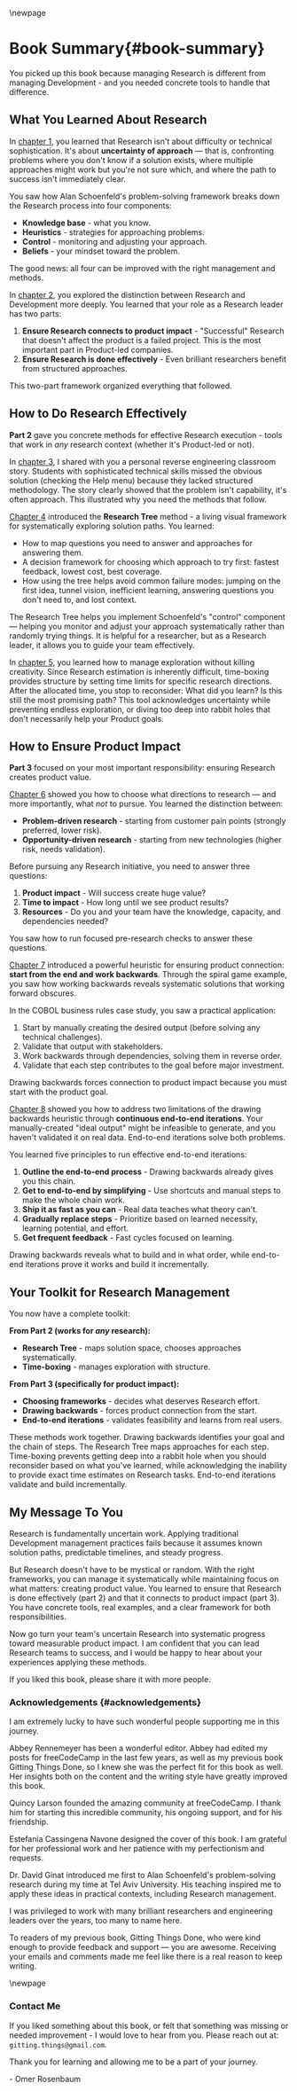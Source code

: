 \newpage

# Book Summary{#book-summary}

You picked up this book because managing Research is different from managing Development - and you needed concrete tools to handle that difference.

## What You Learned About Research

In [chapter 1](#what-is-research), you learned that Research isn't about difficulty or technical sophistication. It's about **uncertainty of approach** — that is, confronting problems where you don't know if a solution exists, where multiple approaches might work but you're not sure which, and where the path to success isn't immediately clear.

You saw how Alan Schoenfeld's problem-solving framework breaks down the Research process into four components:
- **Knowledge base** - what you know.
- **Heuristics** - strategies for approaching problems.
- **Control** - monitoring and adjusting your approach.
- **Beliefs** - your mindset toward the problem.

The good news: all four can be improved with the right management and methods.

In [chapter 2](#research-and-development), you explored the distinction between Research and Development more deeply. You learned that your role as a Research leader has two parts:
1. **Ensure Research connects to product impact** - "Successful" Research that doesn't affect the product is a failed project. This is the most important part in Product-led companies.
2. **Ensure Research is done effectively** - Even brilliant researchers benefit from structured approaches.

This two-part framework organized everything that followed.

## How to Do Research Effectively

**Part 2** gave you concrete methods for effective Research execution - tools that work in *any* research context (whether it's Product-led or not).

In [chapter 3](#why-methodology-matters), I shared with you a personal reverse engineering classroom story. Students with sophisticated technical skills missed the obvious solution (checking the Help menu) because they lacked structured methodology. The story clearly showed that the problem isn't capability, it's often approach. This illustrated why you need the methods that follow.

[Chapter 4](#the-research-tree) introduced the **Research Tree** method - a living visual framework for systematically exploring solution paths. You learned:
- How to map questions you need to answer and approaches for answering them.
- A decision framework for choosing which approach to try first: fastest feedback, lowest cost, best coverage.
- How using the tree helps avoid common failure modes: jumping on the first idea, tunnel vision, inefficient learning, answering questions you don't need to, and lost context.

The Research Tree helps you implement Schoenfeld's "control" component — helping you monitor and adjust your approach systematically rather than randomly trying things. It is helpful for a researcher, but as a Research leader, it allows you to guide your team effectively.

In [chapter 5](#time-boxing), you learned how to manage exploration without killing creativity. Since Research estimation is inherently difficult, time-boxing provides structure by setting time limits for specific research directions. After the allocated time, you stop to reconsider: What did you learn? Is this still the most promising path? This tool acknowledges uncertainty while preventing endless exploration, or diving too deep into rabbit holes that don't necessarily help your Product goals.

## How to Ensure Product Impact

**Part 3** focused on your most important responsibility: ensuring Research creates product value.

[Chapter 6](#how-to-choose-research-initiatives) showed you how to choose what directions to research — and more importantly, what *not* to pursue. You learned the distinction between:
- **Problem-driven research** - starting from customer pain points (strongly preferred, lower risk).
- **Opportunity-driven research** - starting from new technologies (higher risk, needs validation).

Before pursuing any Research initiative, you need to answer three questions:
1. **Product impact** - Will success create huge value?
2. **Time to impact** - How long until we see product results?
3. **Resources** - Do you and your team have the knowledge, capacity, and dependencies needed?

You saw how to run focused pre-research checks to answer these questions.

[Chapter 7](#drawing-backwards) introduced a powerful heuristic for ensuring product connection: **start from the end and work backwards**. Through the spiral game example, you saw how working backwards reveals systematic solutions that working forward obscures.

In the COBOL business rules case study, you saw a practical application:
1. Start by manually creating the desired output (before solving any technical challenges).
2. Validate that output with stakeholders.
3. Work backwards through dependencies, solving them in reverse order.
4. Validate that each step contributes to the goal before major investment.

Drawing backwards forces connection to product impact because you must start with the product goal.

[Chapter 8](#end-to-end) showed you how to address two limitations of the drawing backwards heuristic through **continuous end-to-end iterations**. Your manually-created "ideal output" might be infeasible to generate, and you haven't validated it on real data. End-to-end iterations solve both problems.

You learned five principles to run effective end-to-end iterations:
1. **Outline the end-to-end process** - Drawing backwards already gives you this chain.
2. **Get to end-to-end by simplifying** - Use shortcuts and manual steps to make the whole chain work.
3. **Ship it as fast as you can** - Real data teaches what theory can't.
4. **Gradually replace steps** - Prioritize based on learned necessity, learning potential, and effort.
5. **Get frequent feedback** - Fast cycles focused on learning.

Drawing backwards reveals what to build and in what order, while end-to-end iterations prove it works and build it incrementally.

## Your Toolkit for Research Management

You now have a complete toolkit:

**From Part 2 (works for *any* research):**
- **Research Tree** - maps solution space, chooses approaches systematically.
- **Time-boxing** - manages exploration with structure.

**From Part 3 (specifically for product impact):**
- **Choosing frameworks** - decides what deserves Research effort.
- **Drawing backwards** - forces product connection from the start.
- **End-to-end iterations** - validates feasibility and learns from real users.

These methods work together. Drawing backwards identifies your goal and the chain of steps. The Research Tree maps approaches for each step. Time-boxing prevents getting deep into a rabbit hole when you should reconsider based on what you've learned, while acknowledging the inability to provide exact time estimates on Research tasks. End-to-end iterations validate and build incrementally.

## My Message To You

Research is fundamentally uncertain work. Applying traditional Development management practices fails because it assumes known solution paths, predictable timelines, and steady progress.

But Research doesn't have to be mystical or random. With the right frameworks, you can manage it systematically while maintaining focus on what matters: creating product value. You learned to ensure that Research is done effectively (part 2) and that it connects to product impact (part 3). You have concrete tools, real examples, and a clear framework for both responsibilities.

Now go turn your team's uncertain Research into systematic progress toward measurable product impact. I am confident that you can lead Research teams to success, and I would be happy to hear about your experiences applying these methods.

If you liked this book, please share it with more people.

### Acknowledgements {#acknowledgements}

I am extremely lucky to have such wonderful people supporting me in this journey.

Abbey Rennemeyer has been a wonderful editor. Abbey had edited my posts for freeCodeCamp in the last few years, as well as my previous book Gitting Things Done, so I knew she was the perfect fit for this book as well. Her insights both on the content and the writing style have greatly improved this book.

Quincy Larson founded the amazing community at freeCodeCamp. I thank him for starting this incredible community, his ongoing support, and for his friendship.

Estefania Cassingena Navone designed the cover of this book. I am grateful for her professional work and her patience with my perfectionism and requests.

Dr. David Ginat introduced me first to Alan Schoenfeld's problem-solving research during my time at Tel Aviv University. His teaching inspired me to apply these ideas in practical contexts, including Research management.

I was privileged to work with many brilliant researchers and engineering leaders over the years, too many to name here.

To readers of my previous book, Gitting Things Done, who were kind enough to provide feedback and support — you are awesome. Receiving your emails and comments made me feel like there is a real reason to keep writing.

\newpage

### Contact Me

If you liked something about this book, or felt that something was missing or needed improvement - I would love to hear from you. Please reach out at: `gitting.things@gmail.com`.


Thank you for learning and allowing me to be a part of your journey.

\- Omer Rosenbaum

